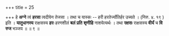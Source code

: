 +++
title = 25

+++
हे **अग्ने** त्वं **हरसा** त्वदीयेन तेजसा । तथा च यास्कः -- हरी हरतेर्ज्योतिर्हर उच्यते । (निरु. ४. १९ ) इति । **यातुधानस्य** राक्षसस्य **हरः** हरणशीलं **बलं** **प्रति** **शृणीहि** नाशयेत्यर्थः । तथा **रक्षसः** राक्षसस्य **वीर्यं** च **वि** **रुज** भञ्जय ॥ ॥ ९ ॥